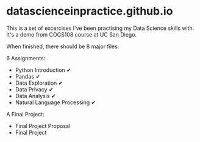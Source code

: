 # datascienceinpractice.github.io

This is a set of excercises I've been practising my Data Science skills with.
It's a demo from COGS108 course at UC San Diego.

When finished, there should be 8 major files:

6 Assignments: 
- Python Introduction ✔
- Pandas ✔
- Data Exploration ✔
- Data Privacy ✔
- Data Analysis ✔
- Natural Language Processing ✔

A Final Project:
- Final Project Proposal
- Final Project
